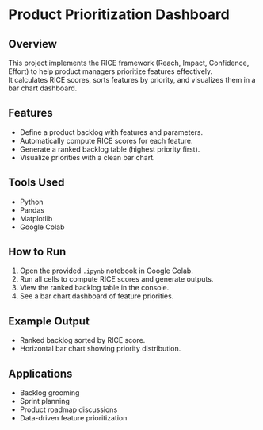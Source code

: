 # Product Prioritization Dashboard
## Overview
This project implements the RICE framework (Reach, Impact, Confidence, Effort) to help product managers prioritize features effectively.  
It calculates RICE scores, sorts features by priority, and visualizes them in a bar chart dashboard.  
## Features
- Define a product backlog with features and parameters.  
- Automatically compute RICE scores for each feature.  
- Generate a ranked backlog table (highest priority first).  
- Visualize priorities with a clean bar chart.  
## Tools Used
- Python  
- Pandas  
- Matplotlib  
- Google Colab  
## How to Run
1. Open the provided `.ipynb` notebook in Google Colab.  
2. Run all cells to compute RICE scores and generate outputs.  
3. View the ranked backlog table in the console.  
4. See a bar chart dashboard of feature priorities.  
## Example Output
- Ranked backlog sorted by RICE score.  
- Horizontal bar chart showing priority distribution.  
## Applications
- Backlog grooming  
- Sprint planning  
- Product roadmap discussions  
- Data-driven feature prioritization
